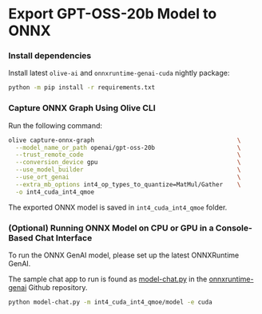 # Export GPT-OSS-20b Model to ONNX

### Install dependencies

Install latest `olive-ai` and `onnxruntime-genai-cuda` nightly package:

```bash
python -m pip install -r requirements.txt
```

### Capture ONNX Graph Using Olive CLI

Run the following command:

```bash
olive capture-onnx-graph                                        \
  --model_name_or_path openai/gpt-oss-20b                       \
  --trust_remote_code                                           \
  --conversion_device gpu                                       \
  --use_model_builder                                           \
  --use_ort_genai                                               \
  --extra_mb_options int4_op_types_to_quantize=MatMul/Gather    \
  -o int4_cuda_int4_qmoe
```

The exported ONNX model is saved in `int4_cuda_int4_qmoe` folder.

### (Optional) Running ONNX Model on CPU or GPU in a Console-Based Chat Interface

To run the ONNX GenAI model, please set up the latest ONNXRuntime GenAI.

The sample chat app to run is found as [model-chat.py](https://github.com/microsoft/onnxruntime-genai/blob/main/examples/python/model-chat.py) in the [onnxruntime-genai](https://github.com/microsoft/onnxruntime-genai/) Github repository.

```bash
python model-chat.py -m int4_cuda_int4_qmoe/model -e cuda
```
